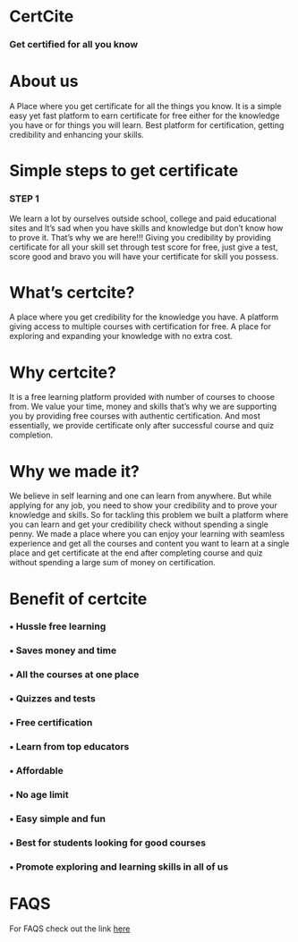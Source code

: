 # CertCite
### Get certified for all you know

# About us
A Place where you get certificate for all the things you know. It is a simple easy yet fast platform to earn certificate for free either for the knowledge you have or for things you will learn.
Best platform for certification, getting credibility and enhancing your skills.

# Simple steps to get certificate
### STEP 1

We learn a lot by ourselves outside school, college and paid educational sites and It’s sad when you have skills and knowledge but don’t know how to prove it.
That’s why we are here!!! Giving you credibility by providing certificate for all your skill set through test score for free, just give a test, score good and bravo you will have your certificate for skill you possess.

# What’s certcite?
A place where you get credibility for the knowledge you have. A platform giving access to multiple courses with certification for free. A place for exploring and expanding your knowledge with no extra cost.

# Why certcite?
It is a free learning platform provided with number of courses to choose from. We value your time, money and skills that’s why we are supporting you by providing free courses with authentic certification. And most essentially, we provide certificate only after successful course and quiz completion.

# Why we made it?
We believe in self learning and one can learn from anywhere. But while applying for any job, you need to show your credibility and to prove your knowledge and skills. So for tackling this problem we built a platform where you can learn and get your credibility check without spending a single penny. 
We made a place where you can enjoy your learning with seamless experience and get all the courses and content you want to learn at a single place and get certificate at the end after completing course and quiz without spending a large sum of money on certification.

# Benefit of certcite
### •	Hussle free learning
### •	Saves money and time
### •	All the courses at one place
### •	Quizzes and tests
### •	Free certification
### •	Learn from top educators
### •	Affordable
### •	No age limit
### •	Easy simple and fun
### •	Best for students looking for good courses
### •	Promote exploring and learning skills in all of us



# FAQS
For FAQS check out the link <a href="https://certcite.github.io/CertCite/help.html">here</a>
